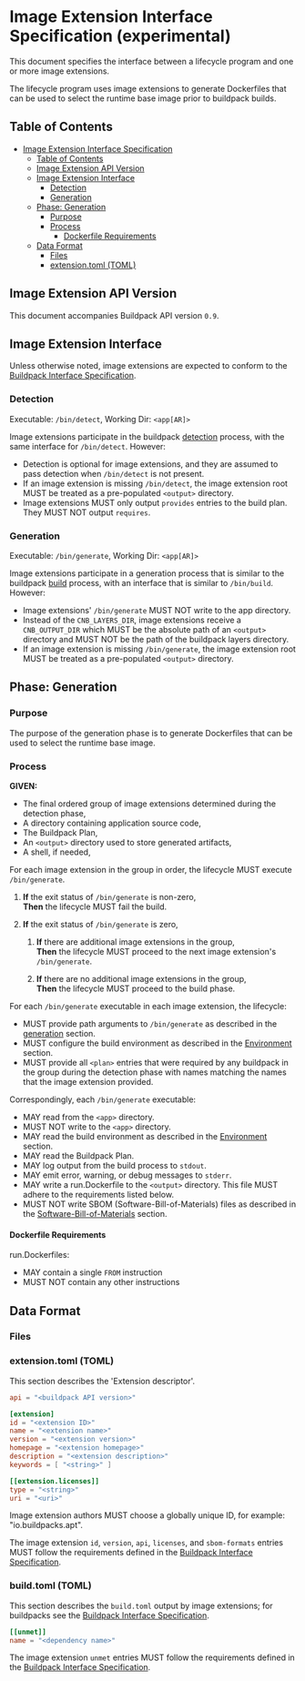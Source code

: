 # Image Extension Interface Specification (**experimental**)

This document specifies the interface between a lifecycle program and one or more image extensions.

The lifecycle program uses image extensions to generate Dockerfiles that can be used to select the runtime base image prior to buildpack builds.

## Table of Contents

<!-- Using https://github.com/yzhang-gh/vscode-markdown to manage toc -->
- [Image Extension Interface Specification](#image-extension-interface-specification)
  - [Table of Contents](#table-of-contents)
  - [Image Extension API Version](#image-extension-api-version)
  - [Image Extension Interface](#image-extension-interface)
    - [Detection](#detection)
    - [Generation](#generation)
  - [Phase: Generation](#phase-generation)
    - [Purpose](#purpose)
    - [Process](#process)
      - [Dockerfile Requirements](#dockerfile-requirements)
  - [Data Format](#data-format)
    - [Files](#files)
    - [extension.toml (TOML)](#extensiontoml-toml)

## Image Extension API Version

This document accompanies Buildpack API version `0.9`.

## Image Extension Interface

Unless otherwise noted, image extensions are expected to conform to the [Buildpack Interface Specification](buildpack.md).

### Detection

Executable: `/bin/detect`, Working Dir: `<app[AR]>`

Image extensions participate in the buildpack [detection](buildpack.md#detection) process, with the same interface for `/bin/detect`. However:
- Detection is optional for image extensions, and they are assumed to pass detection when `/bin/detect` is not present.
- If an image extension is missing `/bin/detect`, the image extension root MUST be treated as a pre-populated `<output>` directory.
- Image extensions MUST only output `provides` entries to the build plan. They MUST NOT output `requires`.

### Generation

Executable: `/bin/generate`, Working Dir: `<app[AR]>`

Image extensions participate in a generation process that is similar to the buildpack [build](buildpack.md#build) process, with an interface that is similar to `/bin/build`. However:
- Image extensions' `/bin/generate` MUST NOT write to the app directory.
- Instead of the `CNB_LAYERS_DIR`, image extensions receive a `CNB_OUTPUT_DIR` which MUST be the absolute path of an `<output>` directory and MUST NOT be the path of the buildpack layers directory.
- If an image extension is missing `/bin/generate`, the image extension root MUST be treated as a pre-populated `<output>` directory.

## Phase: Generation

### Purpose

The purpose of the generation phase is to generate Dockerfiles that can be used to select the runtime base image.

### Process

**GIVEN:**
- The final ordered group of image extensions determined during the detection phase,
- A directory containing application source code,
- The Buildpack Plan,
- An `<output>` directory used to store generated artifacts,
- A shell, if needed,

For each image extension in the group in order, the lifecycle MUST execute `/bin/generate`.

1. **If** the exit status of `/bin/generate` is non-zero, \
   **Then** the lifecycle MUST fail the build.

2. **If** the exit status of `/bin/generate` is zero,
    1. **If** there are additional image extensions in the group, \
       **Then** the lifecycle MUST proceed to the next image extension's `/bin/generate`.

    2. **If** there are no additional image extensions in the group, \
       **Then** the lifecycle MUST proceed to the build phase.

For each `/bin/generate` executable in each image extension, the lifecycle:

- MUST provide path arguments to `/bin/generate` as described in the [generation](#generation) section.
- MUST configure the build environment as described in the [Environment](buildpack.md#environment) section.
- MUST provide all `<plan>` entries that were required by any buildpack in the group during the detection phase with names matching the names that the image extension provided.

Correspondingly, each `/bin/generate` executable:

- MAY read from the `<app>` directory.
- MUST NOT write to the `<app>` directory.
- MAY read the build environment as described in the [Environment](buildpack.md#environment) section.
- MAY read the Buildpack Plan.
- MAY log output from the build process to `stdout`.
- MAY emit error, warning, or debug messages to `stderr`.
- MAY write a run.Dockerfile to the `<output>` directory. This file MUST adhere to the requirements listed below.
- MUST NOT write SBOM (Software-Bill-of-Materials) files as described in the [Software-Bill-of-Materials](#software-bill-of-materials) section.

#### Dockerfile Requirements

run.Dockerfiles:

- MAY contain a single `FROM` instruction
- MUST NOT contain any other instructions

## Data Format

### Files

### extension.toml (TOML)

This section describes the 'Extension descriptor'.

```toml
api = "<buildpack API version>"

[extension]
id = "<extension ID>"
name = "<extension name>"
version = "<extension version>"
homepage = "<extension homepage>"
description = "<extension description>"
keywords = [ "<string>" ]

[[extension.licenses]]
type = "<string>"
uri = "<uri>"
```

Image extension authors MUST choose a globally unique ID, for example: "io.buildpacks.apt".

The image extension `id`, `version`, `api`, `licenses`, and `sbom-formats` entries MUST follow the requirements defined in the [Buildpack Interface Specification](buildpack.md).

### build.toml (TOML)

This section describes the `build.toml` output by image extensions; for buildpacks see the [Buildpack Interface Specification](buildpack.md).

```toml
[[unmet]]
name = "<dependency name>"
```

The image extension `unmet` entries MUST follow the requirements defined in the [Buildpack Interface Specification](buildpack.md).
